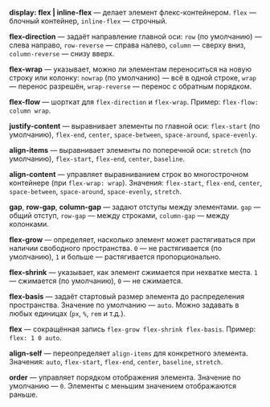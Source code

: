 
**display: flex | inline-flex** — делает элемент флекс-контейнером. `flex` — блочный контейнер, `inline-flex` — строчный.

**flex-direction** — задаёт направление главной оси: `row` (по умолчанию) — слева направо, `row-reverse` — справа налево, `column` — сверху вниз, `column-reverse` — снизу вверх.

**flex-wrap** — указывает, можно ли элементам переноситься на новую строку или колонку: `nowrap` (по умолчанию) — всё в одной строке, `wrap` — перенос разрешён, `wrap-reverse` — перенос с обратным порядком.

**flex-flow** — шорткат для `flex-direction` и `flex-wrap`. Пример: `flex-flow: column wrap`.

**justify-content** — выравнивает элементы по главной оси: `flex-start` (по умолчанию), `flex-end`, `center`, `space-between`, `space-around`, `space-evenly`.

**align-items** — выравнивает элементы по поперечной оси: `stretch` (по умолчанию), `flex-start`, `flex-end`, `center`, `baseline`.

**align-content** — управляет выравниванием строк во многострочном контейнере (при `flex-wrap: wrap`). Значения: `flex-start`, `flex-end`, `center`, `space-between`, `space-around`, `space-evenly`, `stretch`.

**gap**, **row-gap**, **column-gap** — задают отступы между элементами. `gap` — общий отступ, `row-gap` — между строками, `column-gap` — между колонками.

**flex-grow** — определяет, насколько элемент может растягиваться при наличии свободного пространства. `0` — не растягивается (по умолчанию), `1` и больше — растягивается пропорционально.

**flex-shrink** — указывает, как элемент сжимается при нехватке места. `1` — сжимается (по умолчанию), `0` — не сжимается.

**flex-basis** — задаёт стартовый размер элемента до распределения пространства. Значение по умолчанию — `auto`. Можно задавать в любых единицах (`px`, `%`, `rem` и т.д.).

**flex** — сокращённая запись `flex-grow flex-shrink flex-basis`. Пример: `flex: 1 0 auto`.

**align-self** — переопределяет `align-items` для конкретного элемента. Значения: `auto`, `flex-start`, `flex-end`, `center`, `baseline`, `stretch`.

**order** — управляет порядком отображения элемента. Значение по умолчанию — `0`. Элементы с меньшим значением отображаются раньше.